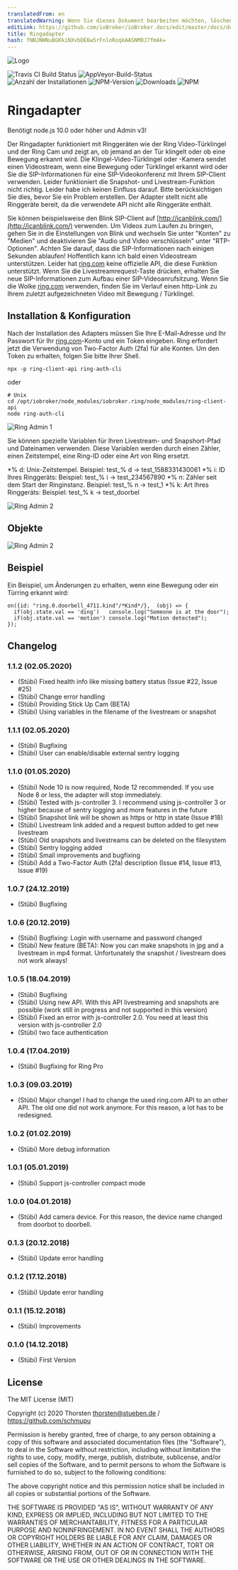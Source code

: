```yaml
---
translatedFrom: en
translatedWarning: Wenn Sie dieses Dokument bearbeiten möchten, löschen Sie bitte das Feld "translationsFrom". Andernfalls wird dieses Dokument automatisch erneut übersetzt
editLink: https://github.com/ioBroker/ioBroker.docs/edit/master/docs/de/adapterref/iobroker.ring/README.md
title: Ringadapter
hash: fNNJNWNuBGKkiNXvbDE6w5rFnloRoqkAASNMDJ7fmAk=
---
```

![Logo](../../../en/adapterref/iobroker.ring/admin/ring.png)

![Travis CI Build Status](https://travis-ci.org/schmupu/ioBroker.ring.svg?branch=master)
![AppVeyor-Build-Status](https://ci.appveyor.com/api/projects/status/github/schmupu/ioBroker.ring?branch=master&svg=true)
![Anzahl der Installationen](http://iobroker.live/badges/ring-stable.svg)
![NPM-Version](http://img.shields.io/npm/v/iobroker.ring.svg)
![Downloads](https://img.shields.io/npm/dm/iobroker.ring.svg)
![NPM](https://nodei.co/npm/iobroker.ring.png?downloads=true)

# Ringadapter
Benötigt node.js 10.0 oder höher und Admin v3!

Der Ringadapter funktioniert mit Ringgeräten wie der Ring Video-Türklingel und der Ring Cam und zeigt an, ob jemand an der Tür klingelt oder ob eine Bewegung erkannt wird. Die Klingel-Video-Türklingel oder -Kamera sendet einen Videostream, wenn eine Bewegung oder Türklingel erkannt wird oder Sie die SIP-Informationen für eine SIP-Videokonferenz mit Ihrem SIP-Client verwenden.
Leider funktioniert die Snapshot- und Livestream-Funktion nicht richtig. Leider habe ich keinen Einfluss darauf. Bitte berücksichtigen Sie dies, bevor Sie ein Problem erstellen.
Der Adapter stellt nicht alle Ringgeräte bereit, da die verwendete API nicht alle Ringgeräte enthält.

Sie können beispielsweise den Blink SIP-Client auf [http://icanblink.com/](http://icanblink.com/) verwenden. Um Videos zum Laufen zu bringen, gehen Sie in die Einstellungen von Blink und wechseln Sie unter "Konten" zu "Medien" und deaktivieren Sie "Audio und Video verschlüsseln" unter "RTP-Optionen". Achten Sie darauf, dass die SIP-Informationen nach einigen Sekunden ablaufen! Hoffentlich kann ich bald einen Videostream unterstützen. Leider hat [ring.com](https://ring.com) keine offizielle API, die diese Funktion unterstützt.
Wenn Sie die Livestreamrequest-Taste drücken, erhalten Sie neue SIP-Informationen zum Aufbau einer SIP-Videoanrufsitzung. Wenn Sie die Wolke [ring.com](https://ring.com) verwenden, finden Sie im Verlauf einen http-Link zu Ihrem zuletzt aufgezeichneten Video mit Bewegung / Türklingel.

## Installation & Konfiguration
Nach der Installation des Adapters müssen Sie Ihre E-Mail-Adresse und Ihr Passwort für Ihr [ring.com](https://ring.com)-Konto und ein Token eingeben. Ring erfordert jetzt die Verwendung von Two-Factor Auth (2fa) für alle Konten. Um den Token zu erhalten, folgen Sie bitte Ihrer Shell.

```
npx -p ring-client-api ring-auth-cli
```

oder

```
# Unix
cd /opt/iobroker/node_modules/iobroker.ring/node_modules/ring-client-api
node ring-auth-cli
```

![Ring Admin 1](../../../en/adapterref/iobroker.ring/docs/ring_admin_tab1.png)

Sie können spezielle Variablen für Ihren Livestream- und Snapshort-Pfad und Dateinamen verwenden. Diese Variablen werden durch einen Zähler, einen Zeitstempel, eine Ring-ID oder eine Art von Ring ersetzt.

*% d: Unix-Zeitstempel. Beispiel: test_% d -> test_1588331430061
*% i: ID Ihres Ringgeräts: Beispiel: test_% i -> test_234567890
*% n: Zähler seit dem Start der Ringinstanz. Beispiel: test_% n -> test_1
*% k: Art Ihres Ringgeräts: Beispiel: test_% k -> test_doorbel

![Ring Admin 2](../../../en/adapterref/iobroker.ring/docs/ring_admin_tab2.png)

## Objekte
![Ring Admin 2](../../../en/adapterref/iobroker.ring/docs/ring_objects.png)

## Beispiel
Ein Beispiel, um Änderungen zu erhalten, wenn eine Bewegung oder ein Türring erkannt wird:

```
on({id: "ring.0.doorbell_4711.kind"/*Kind*/},  (obj) => {
  if(obj.state.val == 'ding')   console.log("Someone is at the door");
  if(obj.state.val == 'motion') console.log("Motion detected");
});
```

## Changelog

### 1.1.2 (02.05.2020)
* (Stübi) Fixed health info like missing battery status (Issue #22, Issue #25) 
* (Stübi) Change error handling
* (Stübi) Providing Stick Up Cam (BETA)
* (Stübi) Using variables in the filename of the livestream or snapshot 

### 1.1.1 (02.05.2020)
* (Stübi) Bugfixing
* (Stübi) User can enable/disable external sentry logging

### 1.1.0 (01.05.2020)
* (Stübi) Node 10 is now required, Node 12 recommended. If you use Node 8 or less, the adapter will stop immediately.
* (Stübi) Tested with js-controller 3. I recommend using js-controller 3 or higher because of sentry logging and more features in the future 
* (Stübi) Snapshot link will be shown as https or http in state (Issue #18)
* (Stübi) Livestream link added and a request button added to get new livestream
* (Stübi) Old snapshots and livestreams can be deleted on the filesystem
* (Stübi) Sentry logging added
* (Stübi) Small improvements and bugfixing   
* (Stübi) Add a Two-Factor Auth (2fa) description (Issue #14, Issue #13, Issue #19)

### 1.0.7 (24.12.2019)
* (Stübi) Bugfixing

### 1.0.6 (20.12.2019)
* (Stübi) Bugfixing: Login with username and password changed
* (Stübi) New feature (BETA): Now you can make snapshots in jpg and a livestream in mp4 format. Unfortunately the snapshot / livestream does not work always! 

### 1.0.5 (18.04.2019)
* (Stübi) Bugfixing 
* (Stübi) Using new API. With this API livestreaming and snapshots are possible (work still in progress and not supported in this version)
* (Stübi) Fixed an error with js-controller 2.0. You need at least this version with js-controller 2.0
* (Stübi) two face authentication


### 1.0.4 (17.04.2019)
* (Stübi) Bugfixing for Ring Pro 

### 1.0.3 (09.03.2019)
* (Stübi) Major change! I had to change the used ring.com API to an other API. The old one did not work anymore. For this reason, a lot has to be redesigned.  

### 1.0.2 (01.02.2019)
* (Stübi) More debug information 

### 1.0.1 (05.01.2019)
* (Stübi) Support js-controller compact mode 

### 1.0.0 (04.01.2018)
* (Stübi) Add camera device. For this reason, the device name changed from doorbot to doorbell.

### 0.1.3 (20.12.2018)
* (Stübi) Update error handling

### 0.1.2 (17.12.2018)
* (Stübi) Update error handling

### 0.1.1 (15.12.2018)
* (Stübi) Improvements

### 0.1.0 (14.12.2018)
* (Stübi) First Version

## License
The MIT License (MIT)

Copyright (c) 2020 Thorsten <thorsten@stueben.de> / <https://github.com/schmupu>

Permission is hereby granted, free of charge, to any person obtaining a copy
of this software and associated documentation files (the "Software"), to deal
in the Software without restriction, including without limitation the rights
to use, copy, modify, merge, publish, distribute, sublicense, and/or sell
copies of the Software, and to permit persons to whom the Software is
furnished to do so, subject to the following conditions:

The above copyright notice and this permission notice shall be included in
all copies or substantial portions of the Software.

THE SOFTWARE IS PROVIDED "AS IS", WITHOUT WARRANTY OF ANY KIND, EXPRESS OR
IMPLIED, INCLUDING BUT NOT LIMITED TO THE WARRANTIES OF MERCHANTABILITY,
FITNESS FOR A PARTICULAR PURPOSE AND NONINFRINGEMENT. IN NO EVENT SHALL THE
AUTHORS OR COPYRIGHT HOLDERS BE LIABLE FOR ANY CLAIM, DAMAGES OR OTHER
LIABILITY, WHETHER IN AN ACTION OF CONTRACT, TORT OR OTHERWISE, ARISING FROM,
OUT OF OR IN CONNECTION WITH THE SOFTWARE OR THE USE OR OTHER DEALINGS IN
THE SOFTWARE.